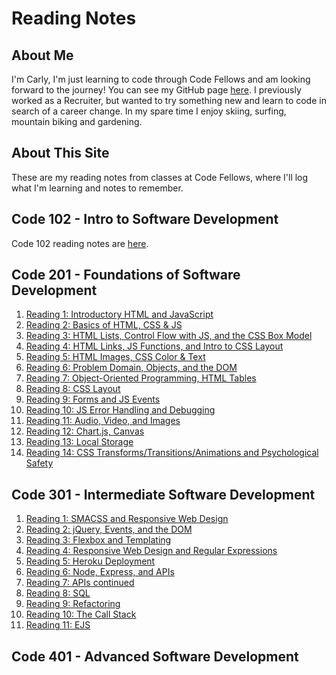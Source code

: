 # Reading Notes

## About Me
I'm Carly, I'm just learning to code through Code Fellows and am looking forward to the journey! You can see my GitHub page [here](https://github.com/carlydekock). I previously worked as a Recruiter, but wanted to try something new and learn to code in search of a career change. In my spare time I enjoy skiing, surfing, mountain biking and gardening.

## About This Site
These are my reading notes from classes at Code Fellows, where I'll log what I'm learning and notes to remember.

## Code 102 - Intro to Software Development
Code 102 reading notes are [here](code102contents.md).

## Code 201 - Foundations of Software Development
1. [Reading 1: Introductory HTML and JavaScript](class-01.md)
1. [Reading 2: Basics of HTML, CSS & JS](class-02.md)
1. [Reading 3: HTML Lists, Control Flow with JS, and the CSS Box Model](class-03.md)
1. [Reading 4: HTML Links, JS Functions, and Intro to CSS Layout](class-04.md)
1. [Reading 5: HTML Images, CSS Color & Text](class-05.md)
1. [Reading 6: Problem Domain, Objects, and the DOM](class-06.md)
1. [Reading 7: Object-Oriented Programming, HTML Tables](class-07.md)
1. [Reading 8: CSS Layout](class-08.md)
1. [Reading 9: Forms and JS Events](class-09.md)
1. [Reading 10: JS Error Handling and Debugging](class-10.md)
1. [Reading 11: Audio, Video, and Images](class-11.md)
1. [Reading 12: Chart.js, Canvas](class-12.md)
1. [Reading 13: Local Storage](class-13.md)
1. [Reading 14: CSS Transforms/Transitions/Animations and Psychological Safety](class-14.md)

## Code 301 - Intermediate Software Development
1. [Reading 1: SMACSS and Responsive Web Design](class-01-301.md)
1. [Reading 2: jQuery, Events, and the DOM](class-02-301.md)
1. [Reading 3: Flexbox and Templating](class-03-301.md)
1. [Reading 4: Responsive Web Design and Regular Expressions](class-04-301.md)
1. [Reading 5: Heroku Deployment](class-05-301.md)
1. [Reading 6: Node, Express, and APIs](class-06-301.md)
1. [Reading 7: APIs continued](class-07-301.md)
1. [Reading 8: SQL](class-08-301.md)
1. [Reading 9: Refactoring](class-09-301.md)
1. [Reading 10: The Call Stack](class-10-301.md)
1. [Reading 11: EJS](class-11-301.md)

## Code 401 - Advanced Software Development
